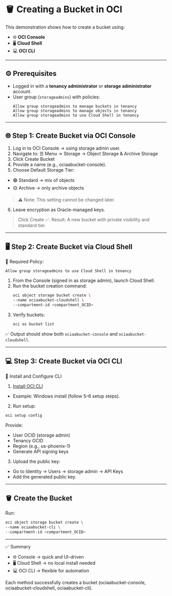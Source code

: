 # 🪣 Creating a Bucket in OCI

This demonstration shows how to create a bucket using:

- 🌐 **OCI Console**  
- 🖥️ **Cloud Shell**  
- 💻 **OCI CLI**

---

## ⚙️ Prerequisites
- Logged in with a **tenancy administrator** or **storage administrator** account.  
- User group (`storageadmins`) with policies:
  ```text
  Allow group storageadmins to manage buckets in tenancy
  Allow group storageadmins to manage objects in tenancy
  Allow group storageadmins to use Cloud Shell in tenancy
  ```

---

## 🌐 Step 1: Create Bucket via OCI Console
1. Log in to OCI Console
  → using storage admin user.
2. Navigate to: ☰ Menu → Storage → Object Storage & Archive Storage
3. Click Create Bucket
4. Provide a name (e.g., ociaabucket-console).
5. Choose Default Storage Tier:
  - 🟢 Standard → mix of objects
  - 🟡 Archive → only archive objects
> ⚠️ Note: This setting cannot be changed later.
6. Leave encryption as Oracle-managed keys.
> Click Create ✅.
Result: A new bucket with private visibility and standard tier.

---

## 🖥️ Step 2: Create Bucket via Cloud Shell
🔑 Required Policy:
  ```text
  Allow group storageadmins to use Cloud Shell in tenancy
  ```
1. From the Console (signed in as storage admin), launch Cloud Shell.
2. Run the bucket creation command:
   ```bash
   oci object storage bucket create \
   --name ociaabucket-cloudshell \
   --compartment-id <compartment_OCID>
   ```
3. Verify buckets:
   ```bash
   oci os bucket list
   ```
✅ Output should show both `ociaabucket-console` and `ociaabucket-cloudshell`.

---

## 💻 Step 3: Create Bucket via OCI CLI
🔧 Install and Configure CLI
1. [Install OCI CLI](https://docs.oracle.com/en-us/iaas/Content/API/SDKDocs/cliinstall.htm)
  - Example: Windows install (follow 5–6 setup steps).
2. Run setup:
  ```bash
  oci setup config
  ```
Provide:
  - User OCID (storage admin)
  - Tenancy OCID
  - Region (e.g., us-phoenix-1)
  - Generate API signing keys
3. Upload the public key:
  - Go to Identity → Users → storage admin → API Keys
  - Add the generated public key.

---

## 🪣 Create the Bucket
Run:
  ```bash
  oci object storage bucket create \
  --name ociaabucket-cli \
  --compartment-id <compartment_OCID>
  ```

---

✅ Summary
- 🌐 Console → quick and UI-driven
- 🖥️ Cloud Shell → no local install needed
- 💻 OCI CLI → flexible for automation

Each method successfully creates a bucket (ociaabucket-console, ociaabucket-cloudshell, ociaabucket-cli).
